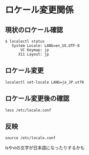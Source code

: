 # ロケール変更関係

## 現状のロケール確認
```plain
$ localectl status
   System Locale: LANG=en_US.UTF-8
       VC Keymap: jp
      X11 Layout: jp
```

## ロケール変更

`localectl set-locale LANG=ja_JP.utf8`

## ロケール変更後の確認

`less /etc/locale.conf`

## 反映
`source /etc/locale.conf`

lsやviの文字が日本語になったりするかも